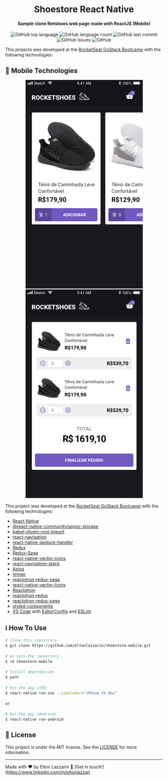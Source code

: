 <h1 align="center">
    <img alt="" src="" />
    <br>
    Shoestore React Native
</h1>

<h4 align="center">
  Sample clone Netshoes web page made with ReactJS (Mobile)
</h4>
<p align="center">
  <img alt="GitHub top language" src="https://img.shields.io/github/languages/top/eltonlazzarin/shoestore-mobile">
    
  <img alt="GitHub language count" src="https://img.shields.io/github/languages/count/eltonlazzarin/shoestore-mobile">

  <img alt="GitHub last commit" src="https://img.shields.io/github/last-commit/eltonlazzarin/shoestore-mobile">

  <img alt="GitHub issues" src="https://img.shields.io/github/issues/eltonlazzarin/shoestore-mobile">

  <img alt="GitHub" src="https://img.shields.io/github/license/eltonlazzarin/shoestore-mobile">
   

  This projects was developed at the [RocketSeat GoStack Bootcamp](https://rocketseat.com.br/bootcamp) with the following technologies:

  
  ## :rocket: Mobile Technologies

  <p align="center">
   <img alt="Shoestore Mobile" src="https://github.com/eltonlazzarin/shoestore-mobile/blob/master/screenshots/home.png">
 
   <img alt="Shoestore Mobile" src="https://github.com/eltonlazzarin/shoestore-mobile/blob/master/screenshots/cart.png">
  </p>

  This project was developed at the [RocketSeat GoStack Bootcamp](https://rocketseat.com.br/bootcamp) with the following technologies:

  - [React Native](https://facebook.github.io/react-native/)
  - [@react-native-community/async-storage](https://github.com/react-native-community/async-storage)
  - [babel-plugin-root-import](https://github.com/entwicklerstube/babel-plugin-root-import)
  - [react-navigation](https://reactnavigation.org/)
  - [react-native-gesture-handler](https://github.com/kmagiera/react-native-gesture-handler)
  - [Redux](https://redux.js.org/)
  - [Redux-Saga](https://redux-saga.js.org/)
  - [react-native-vector-icons](https://github.com/oblador/react-native-vector-icons)
  - [react-navigation-stack](https://github.com/react-navigation/stack)
  - [Axios](https://github.com/axios/axios)
  - [Immer](https://github.com/immerjs/immer)
  - [reactotron-redux-saga](https://github.com/infinitered/reactotron-redux-saga)
  - [react-native-vector-icons](https://github.com/oblador/react-native-vector-icons)
  - [Reactotron](https://infinite.red/reactotron)
  - [reactotron-redux](https://github.com/infinitered/reactotron-redux)
  - [reactotron-redux-saga](https://github.com/infinitered/reactotron-redux-sagan)
  - [styled-components](https://github.com/styled-components/styled-components)
  - [VS Code](https://code.visualstudio.com) with [EditorConfig](https://marketplace.visualstudio.com/items?itemName=EditorConfig.EditorConfig) and [ESLint](https://marketplace.visualstudio.com/items?itemName=dbaeumer.vscode-eslint)

  ## :information_source: How To Use

  ```bash
  # Clone this repository
  $ git clone https://github.com/eltonlazzarin/shoestore-mobile.git

  # Go into the repository
  $ cd shoestore-mobile

  # Install dependencies
  $ yarn

  # Run the app (iOS)
  $ react-native run-ios --simulator="iPhone XS Max"

  or

  # Run the app (Android)
  $ react-native run-android
  ```

  ## :memo: License

  This project is under the MIT license. See the [LICENSE](https://github.com/eltonlazzarin/shoestore-mobile/blob/master/LICENSE) for more information.

  ---

Made with ♥ by Elton Lazzarin :wave: [Get in touch!](https://www.linkedin.com/in/eltonlazzari

